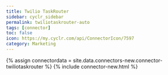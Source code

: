 ```yaml
---
title: Twilio TaskRouter
sidebar: cyclr_sidebar
permalink: twiliotaskrouter-auto
tags: [connector]
toc: false
icon: https://my.cyclr.com/api/ConnectorIcon/7597
category: Marketing
---
```

{% assign connectordata = site.data.connectors-new.connector-twiliotaskrouter %}
{% include connector-new.html %}	